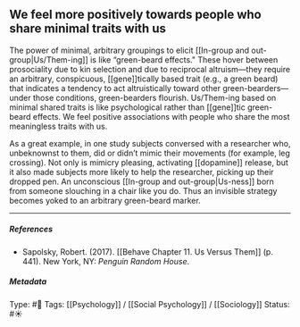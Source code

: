 ## We feel more positively towards people who share minimal traits with us # 

The power of minimal, arbitrary groupings to elicit [[In-group and out-group|Us/Them-ing]] is like “green-beard effects." These hover between prosociality due to kin selection and due to reciprocal altruism—they require an arbitrary, conspicuous, [[gene]]tically based trait (e.g., a green beard) that indicates a tendency to act altruistically toward other green-bearders—under those conditions, green-bearders flourish. Us/Them-ing based on minimal shared traits is like psychological rather than [[gene]]tic green-beard effects. We feel positive associations with people who share the most meaningless traits with us.

As a great example, in one study subjects conversed with a researcher who, unbeknownst to them, did or didn’t mimic their movements (for example, leg crossing). Not only is mimicry pleasing, activating [[dopamine]] release, but it also made subjects more likely to help the researcher, picking up their dropped pen. An unconscious [[In-group and out-group|Us-ness]] born from someone slouching in a chair like you do. Thus an invisible strategy becomes yoked to an arbitrary green-beard marker.

___

##### References

- Sapolsky, Robert. (2017). [[Behave Chapter 11. Us Versus Them]] (p. 441). New York, NY: _Penguin Random House_. 

##### Metadata

Type: #🔴 
Tags: [[Psychology]] / [[Social Psychology]] / [[Sociology]] 
Status: #☀️ 